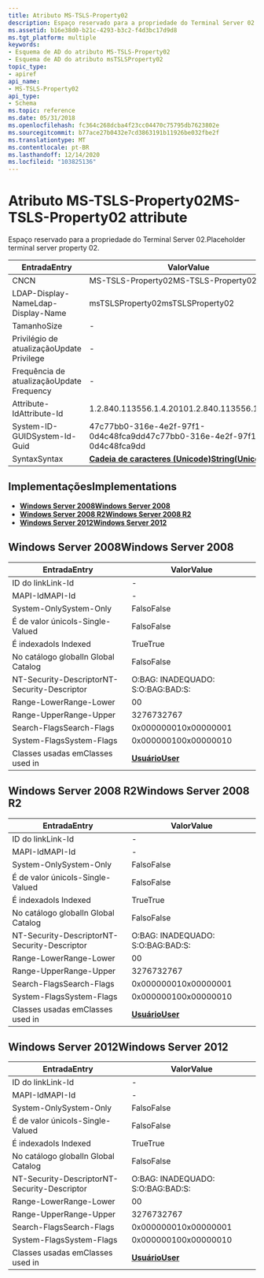 ```yaml
---
title: Atributo MS-TSLS-Property02
description: Espaço reservado para a propriedade do Terminal Server 02.
ms.assetid: b16e38d0-b21c-4293-b3c2-f4d3bc17d9d8
ms.tgt_platform: multiple
keywords:
- Esquema de AD do atributo MS-TSLS-Property02
- Esquema de AD do atributo msTSLSProperty02
topic_type:
- apiref
api_name:
- MS-TSLS-Property02
api_type:
- Schema
ms.topic: reference
ms.date: 05/31/2018
ms.openlocfilehash: fc364c268dcba4f23cc04470c75795db7623802e
ms.sourcegitcommit: b77ace27b0432e7cd3863191b11926be032fbe2f
ms.translationtype: MT
ms.contentlocale: pt-BR
ms.lasthandoff: 12/14/2020
ms.locfileid: "103825136"
---
```

# <a name="ms-tsls-property02-attribute"></a><span data-ttu-id="1573b-105">Atributo MS-TSLS-Property02</span><span class="sxs-lookup"><span data-stu-id="1573b-105">MS-TSLS-Property02 attribute</span></span>

<span data-ttu-id="1573b-106">Espaço reservado para a propriedade do Terminal Server 02.</span><span class="sxs-lookup"><span data-stu-id="1573b-106">Placeholder terminal server property 02.</span></span>



| <span data-ttu-id="1573b-107">Entrada</span><span class="sxs-lookup"><span data-stu-id="1573b-107">Entry</span></span> | <span data-ttu-id="1573b-108">Valor</span><span class="sxs-lookup"><span data-stu-id="1573b-108">Value</span></span> |
|-------------------|---------------------------------------------|
| <span data-ttu-id="1573b-109">CN</span><span class="sxs-lookup"><span data-stu-id="1573b-109">CN</span></span>                | <span data-ttu-id="1573b-110">MS-TSLS-Property02</span><span class="sxs-lookup"><span data-stu-id="1573b-110">MS-TSLS-Property02</span></span>                          |
| <span data-ttu-id="1573b-111">LDAP-Display-Name</span><span class="sxs-lookup"><span data-stu-id="1573b-111">Ldap-Display-Name</span></span> | <span data-ttu-id="1573b-112">msTSLSProperty02</span><span class="sxs-lookup"><span data-stu-id="1573b-112">msTSLSProperty02</span></span>                            |
| <span data-ttu-id="1573b-113">Tamanho</span><span class="sxs-lookup"><span data-stu-id="1573b-113">Size</span></span>              | \-                                          |
| <span data-ttu-id="1573b-114">Privilégio de atualização</span><span class="sxs-lookup"><span data-stu-id="1573b-114">Update Privilege</span></span>  | \-                                          |
| <span data-ttu-id="1573b-115">Frequência de atualização</span><span class="sxs-lookup"><span data-stu-id="1573b-115">Update Frequency</span></span>  | \-                                          |
| <span data-ttu-id="1573b-116">Attribute-Id</span><span class="sxs-lookup"><span data-stu-id="1573b-116">Attribute-Id</span></span>      | <span data-ttu-id="1573b-117">1.2.840.113556.1.4.2010</span><span class="sxs-lookup"><span data-stu-id="1573b-117">1.2.840.113556.1.4.2010</span></span>                     |
| <span data-ttu-id="1573b-118">System-ID-GUID</span><span class="sxs-lookup"><span data-stu-id="1573b-118">System-Id-Guid</span></span>    | <span data-ttu-id="1573b-119">47c77bb0-316e-4e2f-97f1-0d4c48fca9dd</span><span class="sxs-lookup"><span data-stu-id="1573b-119">47c77bb0-316e-4e2f-97f1-0d4c48fca9dd</span></span>        |
| <span data-ttu-id="1573b-120">Syntax</span><span class="sxs-lookup"><span data-stu-id="1573b-120">Syntax</span></span>            | [<span data-ttu-id="1573b-121">**Cadeia de caracteres (Unicode)**</span><span class="sxs-lookup"><span data-stu-id="1573b-121">**String(Unicode)**</span></span>](s-string-unicode.md) |



## <a name="implementations"></a><span data-ttu-id="1573b-122">Implementações</span><span class="sxs-lookup"><span data-stu-id="1573b-122">Implementations</span></span>

-   [<span data-ttu-id="1573b-123">**Windows Server 2008**</span><span class="sxs-lookup"><span data-stu-id="1573b-123">**Windows Server 2008**</span></span>](#windows-server-2008)
-   [<span data-ttu-id="1573b-124">**Windows Server 2008 R2**</span><span class="sxs-lookup"><span data-stu-id="1573b-124">**Windows Server 2008 R2**</span></span>](#windows-server-2008-r2)
-   [<span data-ttu-id="1573b-125">**Windows Server 2012**</span><span class="sxs-lookup"><span data-stu-id="1573b-125">**Windows Server 2012**</span></span>](#windows-server-2012)

## <a name="windows-server-2008"></a><span data-ttu-id="1573b-126">Windows Server 2008</span><span class="sxs-lookup"><span data-stu-id="1573b-126">Windows Server 2008</span></span>



| <span data-ttu-id="1573b-127">Entrada</span><span class="sxs-lookup"><span data-stu-id="1573b-127">Entry</span></span> | <span data-ttu-id="1573b-128">Valor</span><span class="sxs-lookup"><span data-stu-id="1573b-128">Value</span></span> |
|------------------------|-----------------------------------|
| <span data-ttu-id="1573b-129">ID do link</span><span class="sxs-lookup"><span data-stu-id="1573b-129">Link-Id</span></span>                | \-                                |
| <span data-ttu-id="1573b-130">MAPI-Id</span><span class="sxs-lookup"><span data-stu-id="1573b-130">MAPI-Id</span></span>                | \-                                |
| <span data-ttu-id="1573b-131">System-Only</span><span class="sxs-lookup"><span data-stu-id="1573b-131">System-Only</span></span>            | <span data-ttu-id="1573b-132">Falso</span><span class="sxs-lookup"><span data-stu-id="1573b-132">False</span></span>                             |
| <span data-ttu-id="1573b-133">É de valor único</span><span class="sxs-lookup"><span data-stu-id="1573b-133">Is-Single-Valued</span></span>       | <span data-ttu-id="1573b-134">Falso</span><span class="sxs-lookup"><span data-stu-id="1573b-134">False</span></span>                             |
| <span data-ttu-id="1573b-135">É indexado</span><span class="sxs-lookup"><span data-stu-id="1573b-135">Is Indexed</span></span>             | <span data-ttu-id="1573b-136">True</span><span class="sxs-lookup"><span data-stu-id="1573b-136">True</span></span>                              |
| <span data-ttu-id="1573b-137">No catálogo global</span><span class="sxs-lookup"><span data-stu-id="1573b-137">In Global Catalog</span></span>      | <span data-ttu-id="1573b-138">Falso</span><span class="sxs-lookup"><span data-stu-id="1573b-138">False</span></span>                             |
| <span data-ttu-id="1573b-139">NT-Security-Descriptor</span><span class="sxs-lookup"><span data-stu-id="1573b-139">NT-Security-Descriptor</span></span> | <span data-ttu-id="1573b-140">O:BAG: INADEQUADO: S:</span><span class="sxs-lookup"><span data-stu-id="1573b-140">O:BAG:BAD:S:</span></span>                      |
| <span data-ttu-id="1573b-141">Range-Lower</span><span class="sxs-lookup"><span data-stu-id="1573b-141">Range-Lower</span></span>            | <span data-ttu-id="1573b-142">0</span><span class="sxs-lookup"><span data-stu-id="1573b-142">0</span></span>                                 |
| <span data-ttu-id="1573b-143">Range-Upper</span><span class="sxs-lookup"><span data-stu-id="1573b-143">Range-Upper</span></span>            | <span data-ttu-id="1573b-144">32767</span><span class="sxs-lookup"><span data-stu-id="1573b-144">32767</span></span>                             |
| <span data-ttu-id="1573b-145">Search-Flags</span><span class="sxs-lookup"><span data-stu-id="1573b-145">Search-Flags</span></span>           | <span data-ttu-id="1573b-146">0x00000001</span><span class="sxs-lookup"><span data-stu-id="1573b-146">0x00000001</span></span>                        |
| <span data-ttu-id="1573b-147">System-Flags</span><span class="sxs-lookup"><span data-stu-id="1573b-147">System-Flags</span></span>           | <span data-ttu-id="1573b-148">0x00000010</span><span class="sxs-lookup"><span data-stu-id="1573b-148">0x00000010</span></span>                        |
| <span data-ttu-id="1573b-149">Classes usadas em</span><span class="sxs-lookup"><span data-stu-id="1573b-149">Classes used in</span></span>        | [<span data-ttu-id="1573b-150">**Usuário**</span><span class="sxs-lookup"><span data-stu-id="1573b-150">**User**</span></span>](c-user.md)<br/> |



## <a name="windows-server-2008-r2"></a><span data-ttu-id="1573b-151">Windows Server 2008 R2</span><span class="sxs-lookup"><span data-stu-id="1573b-151">Windows Server 2008 R2</span></span>



| <span data-ttu-id="1573b-152">Entrada</span><span class="sxs-lookup"><span data-stu-id="1573b-152">Entry</span></span> | <span data-ttu-id="1573b-153">Valor</span><span class="sxs-lookup"><span data-stu-id="1573b-153">Value</span></span> |
|------------------------|-----------------------------------|
| <span data-ttu-id="1573b-154">ID do link</span><span class="sxs-lookup"><span data-stu-id="1573b-154">Link-Id</span></span>                | \-                                |
| <span data-ttu-id="1573b-155">MAPI-Id</span><span class="sxs-lookup"><span data-stu-id="1573b-155">MAPI-Id</span></span>                | \-                                |
| <span data-ttu-id="1573b-156">System-Only</span><span class="sxs-lookup"><span data-stu-id="1573b-156">System-Only</span></span>            | <span data-ttu-id="1573b-157">Falso</span><span class="sxs-lookup"><span data-stu-id="1573b-157">False</span></span>                             |
| <span data-ttu-id="1573b-158">É de valor único</span><span class="sxs-lookup"><span data-stu-id="1573b-158">Is-Single-Valued</span></span>       | <span data-ttu-id="1573b-159">Falso</span><span class="sxs-lookup"><span data-stu-id="1573b-159">False</span></span>                             |
| <span data-ttu-id="1573b-160">É indexado</span><span class="sxs-lookup"><span data-stu-id="1573b-160">Is Indexed</span></span>             | <span data-ttu-id="1573b-161">True</span><span class="sxs-lookup"><span data-stu-id="1573b-161">True</span></span>                              |
| <span data-ttu-id="1573b-162">No catálogo global</span><span class="sxs-lookup"><span data-stu-id="1573b-162">In Global Catalog</span></span>      | <span data-ttu-id="1573b-163">Falso</span><span class="sxs-lookup"><span data-stu-id="1573b-163">False</span></span>                             |
| <span data-ttu-id="1573b-164">NT-Security-Descriptor</span><span class="sxs-lookup"><span data-stu-id="1573b-164">NT-Security-Descriptor</span></span> | <span data-ttu-id="1573b-165">O:BAG: INADEQUADO: S:</span><span class="sxs-lookup"><span data-stu-id="1573b-165">O:BAG:BAD:S:</span></span>                      |
| <span data-ttu-id="1573b-166">Range-Lower</span><span class="sxs-lookup"><span data-stu-id="1573b-166">Range-Lower</span></span>            | <span data-ttu-id="1573b-167">0</span><span class="sxs-lookup"><span data-stu-id="1573b-167">0</span></span>                                 |
| <span data-ttu-id="1573b-168">Range-Upper</span><span class="sxs-lookup"><span data-stu-id="1573b-168">Range-Upper</span></span>            | <span data-ttu-id="1573b-169">32767</span><span class="sxs-lookup"><span data-stu-id="1573b-169">32767</span></span>                             |
| <span data-ttu-id="1573b-170">Search-Flags</span><span class="sxs-lookup"><span data-stu-id="1573b-170">Search-Flags</span></span>           | <span data-ttu-id="1573b-171">0x00000001</span><span class="sxs-lookup"><span data-stu-id="1573b-171">0x00000001</span></span>                        |
| <span data-ttu-id="1573b-172">System-Flags</span><span class="sxs-lookup"><span data-stu-id="1573b-172">System-Flags</span></span>           | <span data-ttu-id="1573b-173">0x00000010</span><span class="sxs-lookup"><span data-stu-id="1573b-173">0x00000010</span></span>                        |
| <span data-ttu-id="1573b-174">Classes usadas em</span><span class="sxs-lookup"><span data-stu-id="1573b-174">Classes used in</span></span>        | [<span data-ttu-id="1573b-175">**Usuário**</span><span class="sxs-lookup"><span data-stu-id="1573b-175">**User**</span></span>](c-user.md)<br/> |



## <a name="windows-server-2012"></a><span data-ttu-id="1573b-176">Windows Server 2012</span><span class="sxs-lookup"><span data-stu-id="1573b-176">Windows Server 2012</span></span>



| <span data-ttu-id="1573b-177">Entrada</span><span class="sxs-lookup"><span data-stu-id="1573b-177">Entry</span></span> | <span data-ttu-id="1573b-178">Valor</span><span class="sxs-lookup"><span data-stu-id="1573b-178">Value</span></span> |
|------------------------|-----------------------------------|
| <span data-ttu-id="1573b-179">ID do link</span><span class="sxs-lookup"><span data-stu-id="1573b-179">Link-Id</span></span>                | \-                                |
| <span data-ttu-id="1573b-180">MAPI-Id</span><span class="sxs-lookup"><span data-stu-id="1573b-180">MAPI-Id</span></span>                | \-                                |
| <span data-ttu-id="1573b-181">System-Only</span><span class="sxs-lookup"><span data-stu-id="1573b-181">System-Only</span></span>            | <span data-ttu-id="1573b-182">Falso</span><span class="sxs-lookup"><span data-stu-id="1573b-182">False</span></span>                             |
| <span data-ttu-id="1573b-183">É de valor único</span><span class="sxs-lookup"><span data-stu-id="1573b-183">Is-Single-Valued</span></span>       | <span data-ttu-id="1573b-184">Falso</span><span class="sxs-lookup"><span data-stu-id="1573b-184">False</span></span>                             |
| <span data-ttu-id="1573b-185">É indexado</span><span class="sxs-lookup"><span data-stu-id="1573b-185">Is Indexed</span></span>             | <span data-ttu-id="1573b-186">True</span><span class="sxs-lookup"><span data-stu-id="1573b-186">True</span></span>                              |
| <span data-ttu-id="1573b-187">No catálogo global</span><span class="sxs-lookup"><span data-stu-id="1573b-187">In Global Catalog</span></span>      | <span data-ttu-id="1573b-188">Falso</span><span class="sxs-lookup"><span data-stu-id="1573b-188">False</span></span>                             |
| <span data-ttu-id="1573b-189">NT-Security-Descriptor</span><span class="sxs-lookup"><span data-stu-id="1573b-189">NT-Security-Descriptor</span></span> | <span data-ttu-id="1573b-190">O:BAG: INADEQUADO: S:</span><span class="sxs-lookup"><span data-stu-id="1573b-190">O:BAG:BAD:S:</span></span>                      |
| <span data-ttu-id="1573b-191">Range-Lower</span><span class="sxs-lookup"><span data-stu-id="1573b-191">Range-Lower</span></span>            | <span data-ttu-id="1573b-192">0</span><span class="sxs-lookup"><span data-stu-id="1573b-192">0</span></span>                                 |
| <span data-ttu-id="1573b-193">Range-Upper</span><span class="sxs-lookup"><span data-stu-id="1573b-193">Range-Upper</span></span>            | <span data-ttu-id="1573b-194">32767</span><span class="sxs-lookup"><span data-stu-id="1573b-194">32767</span></span>                             |
| <span data-ttu-id="1573b-195">Search-Flags</span><span class="sxs-lookup"><span data-stu-id="1573b-195">Search-Flags</span></span>           | <span data-ttu-id="1573b-196">0x00000001</span><span class="sxs-lookup"><span data-stu-id="1573b-196">0x00000001</span></span>                        |
| <span data-ttu-id="1573b-197">System-Flags</span><span class="sxs-lookup"><span data-stu-id="1573b-197">System-Flags</span></span>           | <span data-ttu-id="1573b-198">0x00000010</span><span class="sxs-lookup"><span data-stu-id="1573b-198">0x00000010</span></span>                        |
| <span data-ttu-id="1573b-199">Classes usadas em</span><span class="sxs-lookup"><span data-stu-id="1573b-199">Classes used in</span></span>        | [<span data-ttu-id="1573b-200">**Usuário**</span><span class="sxs-lookup"><span data-stu-id="1573b-200">**User**</span></span>](c-user.md)<br/> |



 

 





